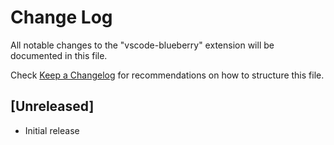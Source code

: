 # Change Log
All notable changes to the "vscode-blueberry" extension will be documented in this file.

Check [Keep a Changelog](http://keepachangelog.com/) for recommendations on how to structure this file.

## [Unreleased]
- Initial release
